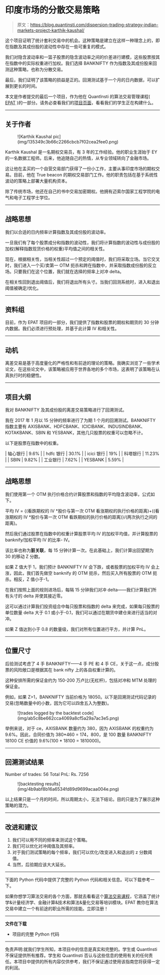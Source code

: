 # 印度市场的分散交易策略

> 原文：<https://blog.quantinsti.com/dispersion-trading-strategy-indian-markets-project-karthik-kaushal/>

这个项目证明了统计套利交易中的机会。这种策略是建立在这样一种理念上的，即在指数及其成份股的波动性中存在一些可重复的模式。

我们对隐含波动率和一篮子股票的隐含波动率之间的价差进行建模，这些股票按其在指数中的实际权重进行加权。我们选择 BANKNIFTY 作为指数及其成份股来回测这种策略，也称为分散交易。

最后，我们证明了该策略的损益是正的。回溯测试基于一个月的日内数据，可以扩展到更长的时间。

本文是作者提交的最后一个项目，作为他在 QuantInsti 的算法交易管理课程( [EPAT](https://www.quantinsti.com/epat) )的一部分。请务必查看我们的[项目页面](/tag/epat-trading-projects/)，看看我们的学生正在构建什么。

* * *

## 关于作者

<figure class="kg-card kg-image-card">![Karthik Kaushal pic](img/135349c3b66c2266cbcb7f02cea2fee0.png)</figure>

Karthik Kaushal 是一名期权交易员，有 3 年的工作经验。他的职业生涯始于 EY 的一名数据工程师。后来，他追随自己的热情，从专业领域转向了金融市场。

这让他在孟买的一个自营交易部门获得了一份小工作，主要从事印度市场的期权交易。目前，他在 True beacon 的期权交易部门工作。他的职责包括在基于系统性波动的策略上部署大量机构资本。

除了传统市场，他还在自己的书中交易加密期权。他拥有迈索尔国家工程学院的电气和电子工程学士学位。

* * *

## 战略思想

我们以合适的日内频率计算指数及其成份股的波动率。

一旦我们有了每个股票成分和指数的波动性，我们将计算指数的波动性与成份股的加权(解释指数现货价格的权重)平均值之间的相关性。

现在，根据相关性，当相关性超过一个预定的阈值时，我们将采取立场。当它交叉时，我们进入一个买/卖第一 OTM 扼杀和跨在指数中，并采取指数成份股的反立场。只要我们在这个位置，我们就在选择的频率上对冲 delta。

在相关性回到退出阈值后，我们将退出所有头寸。当我们回测系统时，进入和退出阈值被确定/优化。

* * *

## 资料组

目前，作为 EPAT 项目的一部分，我们提供了指数和股票的期权和期货的 30 分钟内数据。我们必须进行预处理，并基于此计算 IV 和相关性。

* * *

## 动机

离差交易是基于高度量化的严格性和有前途的理论的策略。我确实浏览了一些学术论文，在这些论文中，该策略被应用于世界各地的多个市场，这表明了该策略在认真执行时的稳健性。

* * *

## 项目大纲

我对 BANKNIFTY 及其成份股的离差交易策略进行了回溯测试。

我在 2017 年 1 月以 15 分钟的频率进行了为期 1 个月的回溯测试。BANKNIFTY 指数主要有 AXISBANK、HDFCBANK、ICICIBANK、INDUSINDBANK、KOTAKBANK、SBIN 和 YESBANK，其他几只股票的权重可以忽略不计。

以下是股票在指数中的权重。

| 轴心银行 | 9.6% |
| hdfc 银行 | 30.1% |
| icici 银行 | 19% |
| 科塔银行 | 11.23% |
| SBIN | 9.82% |
| 工业银行 | 7.62% |
| YESBANK | 5.59% |

* * *

## 战略思想

我们使用第一个 OTM 执行价格合约计算股票和指数的平均隐含波动率，公式如下。

平均 IV = {(看跌期权的 IV *股价与第一次 OTM 看涨期权的执行价格的距离)+((看涨期权的 IV *股价与第一次 OTM 看跌期权的执行价格的距离)}/(两次执行之间的距离)。

然后我们通过股票在指数中的权重计算股票平均 IV 的加权平均值，并计算股票的 banknify/加权平均 IV 的比率- IV。

该比率也称为**脏关联**，每 15 分钟计算一次。在此基础上，我们计算出回望期为 30 的移动 Z 分数。

如果 Z 值大于 1，我们预计 BANKNIFTY IV 会下跌，或者股票的加权平均 IV 会上涨，因此，我们首先做空 banknify 的 OTM 扼杀，然后买入所有股票的 OTM 扼杀。相反，Z 值小于-1。

在我们按照上面的规则进场后，每隔 15 分钟我们对冲 delta——我们计算我们所有头寸的 delta 并使其接近零。

这可以通过计算我们投资组合中每只股票和指数的 delta 来完成，如果每只股票的单位数量 delta 大于 0.1 或小于-0.1，我们可以通过在期货中建仓来进行适当的对冲。

如果 Z 值达到小于 0.8 的数量级，我们对所有位置进行平方，并计算 PnL。

* * *

## 位置尺寸

后验测试考虑了 4 手 BANKNIFTY——4 手 PE 和 4 手 CE，关于这一点，成分股票的风险敞口是根据其在 bank nifty 上的各自权重计算的。

这种安排所需的保证金约为 150-200 万卢比(无杠杆)，包括对冲和 MTM 处理的保证金。

例如，如果 Z>1，BANKNIFTY 当前价格为 18050。以下是回溯测试代码记录的交易(忽略数量中的小数，因为它可以四舍五入为整数)。

<figure class="kg-card kg-image-card kg-width-full">![trades logged by the backtest code](img/ab5c8be662cca4069a8cf5a29a7ac3e5.png)</figure>

举例来说，对于 ce，AXISBANK 数量约为 380，因为 AXISBANK 的权重约为 9.6%。因此，合同价值为 380*460 = 174，800，是 100 数量 BANKNIFTY 18100 CE 价值的 9.6%(100 * 18100 = 1810000)。

* * *

## 回溯测试结果

Number of trades: 56
Total PnL: Rs. 7256

<figure class="kg-card kg-image-card kg-width-full">![backtesting results](img/4b9abf8b16a6534fd89d9699acaa004e.png)</figure>

以上结果只是一个月的时间，所以周期太小，无法下结论。目的只是为了展示这种策略的潜力。

* * *

## 改进和建议

1.  我们可以用不同的频率来测试这个策略。
2.  我们可以优化对冲阈值及其频率。
3.  对于我们测试策略的每个频率，我们可以优化/改变进入和退出的 z 分数阈值。
4.  当然，后验期应该大大延长。

* * *

下面的 Python 代码中提供了完整的 Python 代码和相关信息。可以下载参考一下。

如果你想学习算法交易的各个方面，那就去看看这个[算法交易课程](https://www.quantinsti.com/epat/)，它涵盖了统计学&计量经济学、金融计算&技术和算法&量化交易等培训模块。EPAT 教你在算法交易中建立一个有前途的职业所需的技能。立即注册！

* * *

****文件在下载****

*   项目的完整 Python 代码

* * *

免责声明:就我们学生所知，本项目中的信息是真实和完整的。学生或 QuantInsti 不保证提供所有推荐。学生和 QuantInsti 否认与这些信息的使用有关的任何责任。本项目中提供的所有内容仅供参考，我们不保证通过使用该指南您将获得一定的利润。